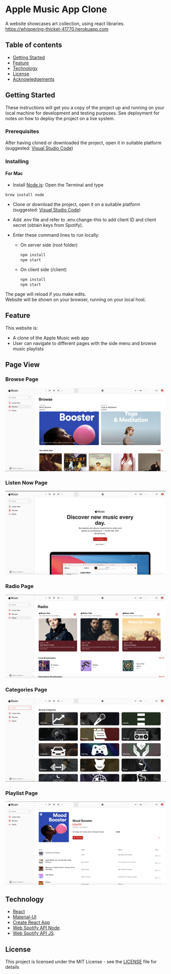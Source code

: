 # Apple Music App Clone
A website showcases art collection, using react libraries.
https://whispering-thicket-41770.herokuapp.com

## Table of contents
* [Getting Started](#getting-started)
* [Feature](#feature)
* [Technology](#technology)
* [License](#license)
* [Acknowledgements](#acknowledges)

## Getting Started

These instructions will get you a copy of the project up and running on your local machine for development and testing purposes. See deployment for notes on how to deploy the project on a live system.

### Prerequisites

After having cloned or downloaded the project, open it in suitable platform (suggested: [Visual Studio Code](https://code.visualstudio.com))

### Installing

#### For Mac
* Install [Node.js](https://nodejs.org/en/): 
Open the Terminal and type 
```
brew install node
```
* Clone or download the project, open it on a suitable platform (suggested: [Visual Studio Code](https://code.visualstudio.com))

* Add .env file and refer to .env.change-this to add client ID and client secret (obtain keys from Spotify).
* Enter these command lines to run locally:
  * On server side (root folder)
    ```
    npm install
    npm start
    ```
  * On client side (/client) 
    ```
    npm install
    npm start
    ```
The page will reload if you make edits.<br />
Website will be shown on your browser, running on your local host.

## Feature

This website is:
* A clone of the Apple Music web app
* User can navigate to different pages with the side menu and browse music playlists

## Page View
### Browse Page
![](screenshots/browse.png)
### Listen Now Page
![](screenshots/listen-now.png)
### Radio Page
![](screenshots/radio.png)
### Categories Page
![](screenshots/categories.png)
### Playlist Page
![](screenshots/playlist.png)

## Technology

* [React](https://reactjs.org)
* [Material-UI](https://material-ui.com)
* [Create React App](https://github.com/facebook/create-react-app)
* [Web Spotify API Node](https://github.com/thelinmichael/spotify-web-api-node).
* [Web Spotify API JS](https://jmperezperez.com/spotify-web-api-js/).

## License

This project is licensed under the MIT License - see the [LICENSE](LICENSE) file for details

